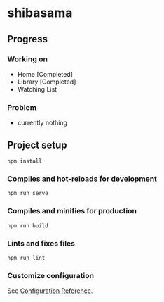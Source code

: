 # shibasama

## Progress
### Working on
- Home \[Completed\]
- Library \[Completed\]
- Watching List

### Problem
- currently nothing

## Project setup
```
npm install
```

### Compiles and hot-reloads for development
```
npm run serve
```

### Compiles and minifies for production
```
npm run build
```

### Lints and fixes files
```
npm run lint
```

### Customize configuration
See [Configuration Reference](https://cli.vuejs.org/config/).
